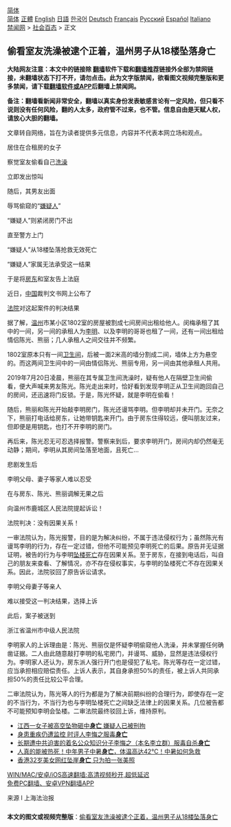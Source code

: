  <!-- 面包屑导航 --> <div class="breadcrumb"><!-- GTranslate: https://gtranslate.io/ -->  <div class="switcher notranslate">  <div class="selected">  <a href="#" onclick="return false;"> 简体</a>  </div>  <div class="option">  <a href="https://www.bannedbook.org" onclick="doGTranslate('zh-CN|zh-CN');jQuery('div.switcher div.selected a').html(jQuery(this).html());return false;" title="简体中文" class="nturl selected"> 简体</a>  <a href="https://www.bannedbook.org/zh-tw/" onclick="doGTranslate('zh-CN|zh-TW');jQuery('div.switcher div.selected a').html(jQuery(this).html());return false;" title="繁體中文" class="nturl"> 正體</a>  <a href="https://www.bannedbook.org/en/" onclick="doGTranslate('zh-CN|en');jQuery('div.switcher div.selected a').html(jQuery(this).html());return false;" title="English" class="nturl"> English</a>  <a href="https://www.bannedbook.org/ja/" onclick="doGTranslate('zh-CN|ja');jQuery('div.switcher div.selected a').html(jQuery(this).html());return false;" title="日本語" class="nturl"> 日語</a>  <a href="https://www.bannedbook.org/ko/" onclick="doGTranslate('zh-CN|ko');jQuery('div.switcher div.selected a').html(jQuery(this).html());return false;" title="한국어" class="nturl"> 한국어</a>  <a href="https://www.bannedbook.org/de/" onclick="doGTranslate('zh-CN|de');jQuery('div.switcher div.selected a').html(jQuery(this).html());return false;" title="Deutsch" class="nturl"> Deutsch</a>  <a href="https://www.bannedbook.org/fr/" onclick="doGTranslate('zh-CN|fr');jQuery('div.switcher div.selected a').html(jQuery(this).html());return false;" title="Français" class="nturl"> Français</a>  <a href="https://www.bannedbook.org/ru/" onclick="doGTranslate('zh-CN|ru');jQuery('div.switcher div.selected a').html(jQuery(this).html());return false;" title="Русский" class="nturl"> Русский</a>  <a href="https://www.bannedbook.org/es/" onclick="doGTranslate('zh-CN|es');jQuery('div.switcher div.selected a').html(jQuery(this).html());return false;" title="Español" class="nturl"> Español</a>  <a href="https://www.bannedbook.org/it/" onclick="doGTranslate('zh-CN|it');jQuery('div.switcher div.selected a').html(jQuery(this).html());return false;" title="Italiano" class="nturl"> Italiano</a>  </div>  </div>      <div class='breadcrumb-sub'><!-- Breadcrumb NavXT 6.3.0 --> <a href="https://www.bannedbook.org/" class="home">禁闻网</a> &gt; <a href="https://www.bannedbook.org/bnews/baitai/" class="category">社会百态</a> &gt; 正文</div></div><h2>偷看室友洗澡被逮个正着，温州男子从18楼坠落身亡</h2> <p class="notice"><b>大陆网友注意：本文中的链接除 <a href="https://github.com/bannedbook/fanqiang" >翻墙</a>软件下载和<a href="https://github.com/killgcd/justmysocks/blob/master/README.md">翻墙推荐</a>链接外全部为禁网链接，未翻墙状态下打不开，请勿点击。此为文字版禁闻，欲看图文视频完整版和更多禁闻，请下载<a href="https://github.com/bannedbook/fanqiang">翻墙软件或APP</a>后翻墙上禁闻网。</p><p>备注：翻墙看新闻非常安全，翻墙以真实身份发表敏感言论有一定风险，但只看不说则没有任何风险，翻的人太多，政府管不过来，也不管。信息自由是天赋人权，请放心大胆的翻墙。</b></p>  <div class="entry"> <p>文章转自网络，旨在为读者提供多元信息，内容并不代表本网立场和观点。</p> <p>居住在合租房的女子</p> <p>察觉室友偷看自己<a href="https://www.bannedbook.org/bnews/tag/%e6%b4%97%e6%be%a1/" class="st_tag internal_tag" rel="tag" title="标签 洗澡 下的日志">洗澡</a></p> <p>立即发出惊叫</p> <p>随后，其男友出面</p> <p>辱骂偷窥的“<a href="https://www.bannedbook.org/bnews/tag/%E5%AB%8C%E7%96%91%E4%BA%BA/" class="st_tag internal_tag" rel="tag" title="标签 嫌疑人 下的日志">嫌疑人</a>”</p> <p>“嫌疑人”则紧闭房门不出</p> <p>直至警方上门</p>  <p>“嫌疑人”从18楼坠落抢救无效死亡</p> <p>“嫌疑人”家属无法承受这一结果</p> <p>于是将<a href="https://www.bannedbook.org/bnews/tag/%e6%88%bf%e4%b8%9c/" class="st_tag internal_tag" rel="tag" title="标签 房东 下的日志">房东</a>和室友告上法庭</p> <p>近日，<span class='wp_keywordlink_affiliate'><a href="https://www.bannedbook.org/" title="中国" target="_blank">中国</a></span>裁判文书网上公布了</p> <p><a href="https://www.bannedbook.org/bnews/tag/%e6%b3%95%e9%99%a2/" class="st_tag internal_tag" rel="tag" title="标签 法院 下的日志">法院</a>对这起案件的判决结果</p> <p>据了解，<a href="https://www.bannedbook.org/bnews/tag/%e6%b8%a9%e5%b7%9e/" class="st_tag internal_tag" rel="tag" title="标签 温州 下的日志">温州</a>市某小区1802室的房屋被割成七间房间出租给他人。闵梅承租了其中的一间，另一间的承租人为<a href="https://www.bannedbook.org/bnews/tag/%e6%9d%8e%e6%98%8e/" class="st_tag internal_tag" rel="tag" title="标签 李明 下的日志">李明</a>、以及李明的哥哥也租了一间，还有一间出租给情侣陈光、熊丽；几人承租人之间交往并不频繁。</p> <p>1802室原本只有一间<a href="https://www.bannedbook.org/bnews/tag/%E5%8D%AB%E7%94%9F%E9%97%B4/" class="st_tag internal_tag" rel="tag" title="标签 卫生间 下的日志">卫生间</a>，后被一面2米高的墙分割成二间，墙体上方为悬空的。而这两间卫生间中的一间由情侣陈光、熊丽专用，另一间由其他承租人共用。</p> <p>2019年7月20日凌晨，熊丽在其专属卫生间洗澡时，疑有他人在隔壁卫生间偷看，便大声喊来男友陈光。陈光走出来时，恰好看到发现李明正从卫生间跑回自己的房间，还迅速将门反锁。于是，陈光怀疑，就是李明在偷看！</p>  <p>随后，熊丽和陈光开始敲李明房门，陈光还谩骂李明。但李明却并未开门。无奈之下，熊丽打电话给房东，让她带钥匙来开门。由于房东住得较远，便叫朋友过来，但即便是用钥匙，也打不开李明的房门。</p> <p>再后来，陈光忍无可忍选择报警。警察来到后，要求李明开门，房间内却仍然毫无动静；期间，李明从其房间坠落至地面，且死亡&#8230;</p> <p>悲剧发生后</p> <p>李明父母、妻子等家人难以忍受</p> <p>在与房东、陈光、熊丽调解无果之后</p> <p>向温州市鹿城区人民法院提起诉讼！</p> <p>法院判决：没有因果关系！</p> <p>一审法院认为，陈光报警，目的是为解决纠纷，不属于违法侵权行为；虽然陈光有谩骂李明的行为，存在一定过错，但他不可能预见李明死亡的后果。原告并无证据证明，被告的行为与李明<a href="https://www.bannedbook.org/bnews/tag/%E5%9D%A0%E6%A5%BC%E6%AD%BB%E4%BA%A1/" class="st_tag internal_tag" rel="tag" title="标签 坠楼死亡 下的日志">坠楼死亡</a>存在因果关系。至于房东，在接到电话后，叫自己的朋友来查看、了解情况，亦不存在侵权事实，与李明的坠楼死亡不存在因果关系。因此，法院驳回了原告诉讼请求。</p>  <p>李明父母妻子等亲人</p> <p>难以接受这一判决结果，选择上诉</p> <p>此后，案子被送到</p> <p>浙江省温州市中级人民法院</p> <p>李明家人的上诉理由是：陈光、熊丽仅是怀疑李明偷窥他人洗澡，并未掌握任何确凿证据。二人由此随意敲打李明的私宅房门，并谩骂、威胁，显然是违法侵权行为。李明家人还认为，房东派人强行开门也是侵犯了私宅。陈光等存在一定过错，应当承担相应赔偿责任。上诉人表示，其自身承担50%的责任，被上诉人共同承担50%的责任比较公平合理。</p> <p>二审法院认为，陈光等人的行为都是为了解决前期纠纷的合理行为，即使存在一定的不当行为，不当行为也与李明坠楼死亡之间缺乏法律上的因果关系。几位被告都不可能预知李明会坠楼。二审法院最终驳回上诉，维持原判。</p> <ul class='op-related-articles' title='相关阅读'> <li><a href='https://www.bannedbook.org/bnews/baitai/20210724/1593266.html' target='_blank'>江西一女子被高空坠物砸中<b>身亡</b> 嫌疑人已被刑拘</a></li> <li><a href='https://www.bannedbook.org/bnews/ssgc/20210724/1592974.html' target='_blank'>身患重疾仍遭监控 时评人李悔之服毒<b>身亡</b></a></li> <li><a href='https://www.bannedbook.org/bnews/cbnews/20210723/1592784.html' target='_blank'>长期遭中共迫害的着名公众知识分子李悔之（本名李立群）服毒自杀<b>身亡</b></a></li> <li><a href='https://www.bannedbook.org/bnews/health/20210721/1591200.html' target='_blank'>人真的能被热死！中年男子中暑<b>身亡</b>，体温高达42℃！中暑如何急救</a></li> <li><a href='https://www.bannedbook.org/bnews/baitai/20210718/1589523.html' target='_blank'>香港32岁美女网红坠崖<b>身亡</b> 只为拍一张美照</a></li> </ul> <p class="texttj"> <a href="https://github.com/bannedbook/fanqiang/wiki/V2ray%E6%9C%BA%E5%9C%BA" target="_blank">WIN/MAC/安卓/iOS高速翻墙:高清视频秒开,超低延迟</a><br/> <a href="https://github.com/bannedbook/fanqiang/wiki/%E7%A6%81%E9%97%BB%E7%BD%91%E5%AE%89%E5%8D%93%E7%BF%BB%E5%A2%99%E6%96%B0%E9%97%BBAPP" target="_blank">免费PC翻墙、安卓VPN翻墙APP</a></p><p>来源 l 上海法治报</p> <a name='sharetosocial'></a>  <div style="margin-bottom:5px;padding-bottom:5px;clear:both"> <div id="archive-pix-1" class="banner-ads"> <!-- AuctionX Display platform tag START --> <div id="26318x728x90x621x_ADSLOT2" clicktrack="%%CLICK_URL_ESC%%"></div> <!-- AuctionX Display platform tag END --> </div> <div id="archive-pix-2" class="banner-ads"> <!-- AuctionX Display platform tag START --> <div id="26315x300x250x621x_ADSLOT2" clicktrack="%%CLICK_URL_ESC%%"></div> <!-- AuctionX Display platform tag END --> </div> </div>  <div id="archive-pix-1" class="banner-ads"> <!-- AuctionX Display platform tag START --> <div id="26318x728x90x621x_ADSLOT3" clicktrack="%%CLICK_URL_ESC%%"></div> <!-- AuctionX Display platform tag END --> </div> <div><b>本文的图文或视频完整版</b>：<a href='https://www.bannedbook.org/bnews/baitai/20210726/1594354.html'>偷看室友洗澡被逮个正着，温州男子从18楼坠落身亡</a></div>  </div><!--END ENTRY--> 
